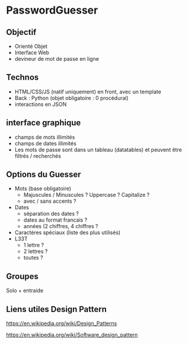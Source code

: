 # PasswordGuesser


## Objectif
- Orienté Objet
- Interface Web
- devineur de mot de passe en ligne

## Technos
- HTML/CSS/JS (natif uniquement) en front, avec un template
- Back : Python (objet obligatoire : 0 procédural)
- interactions en JSON

## interface graphique
- champs de mots illimités
- champs de dates illimités
- Les mots de passe sont dans un tableau (datatables) et peuvent être filtrés / recherchés

## Options du Guesser

- Mots (base obligatoire) 
  - Majuscules / Minuscules ? Uppercase ? Capitalize ?
  - avec / sans accents ?
- Dates
  - séparation des dates ? 
  - dates au format francais ?
  - années (2 chiffres, 4 chiffres ?
- Caractères spéciaux (liste des plus utilisés)
- L33T
  - 1 lettre ? 
  - 2 lettres ?
  - toutes ?

## Groupes
Solo + entraide


## Liens utiles Design Pattern

https://en.wikipedia.org/wiki/Design_Patterns

https://en.wikipedia.org/wiki/Software_design_pattern
